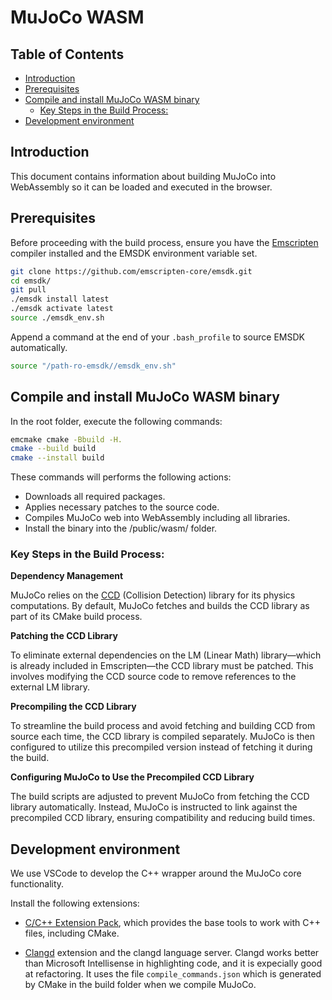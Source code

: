 # MuJoCo WASM <!-- omit from toc -->

## Table of Contents <!-- omit from toc -->

- [Introduction](#introduction)
- [Prerequisites](#prerequisites)
- [Compile and install MuJoCo WASM binary](#compile-and-install-mujoco-wasm-binary)
  - [Key Steps in the Build Process:](#key-steps-in-the-build-process)
- [Development environment](#development-environment)
  
## Introduction

This document contains information about building MuJoCo into WebAssembly so it can be loaded and executed in the browser.

## Prerequisites

Before proceeding with the build process, ensure you have the [Emscripten](https://emscripten.org/index.html) compiler installed and the EMSDK environment variable set.

```bash
git clone https://github.com/emscripten-core/emsdk.git
cd emsdk/
git pull
./emsdk install latest
./emsdk activate latest
source ./emsdk_env.sh
```

Append a command at the end of your `.bash_profile` to source EMSDK automatically.

```bash
source "/path-ro-emsdk//emsdk_env.sh"
```

## Compile and install MuJoCo WASM binary

In the root folder, execute the following commands:

```bash
emcmake cmake -Bbuild -H.
cmake --build build
cmake --install build
```

These commands will performs the following actions:

- Downloads all required packages.
- Applies necessary patches to the source code.
- Compiles MuJoCo web into WebAssembly including all libraries.
- Install the binary into the /public/wasm/ folder.

### Key Steps in the Build Process:

**Dependency Management**

MuJoCo relies on the [CCD](https://github.com/danfis/libccd) (Collision Detection) library for its physics computations. By default, MuJoCo fetches and builds the CCD library as part of its CMake build process.

**Patching the CCD Library**

To eliminate external dependencies on the LM (Linear Math) library—which is already included in Emscripten—the CCD library must be patched. This involves modifying the CCD source code to remove references to the external LM library.

**Precompiling the CCD Library**

To streamline the build process and avoid fetching and building CCD from source each time, the CCD library is compiled separately. MuJoCo is then configured to utilize this precompiled version instead of fetching it during the build.

**Configuring MuJoCo to Use the Precompiled CCD Library**

The build scripts are adjusted to prevent MuJoCo from fetching the CCD library automatically. Instead, MuJoCo is instructed to link against the precompiled CCD library, ensuring compatibility and reducing build times.

## Development environment

We use VSCode to develop the C++ wrapper around the MuJoCo core functionality.

Install the following extensions:

- [C/C++ Extension Pack](https://marketplace.visualstudio.com/items?itemName=ms-vscode.cpptools-extension-pack), which provides the base tools to work with C++ files, including CMake.

- [Clangd](https://marketplace.visualstudio.com/items?itemName=llvm-vs-code-extensions.vscode-clangd) extension and the clangd language server. Clangd works better than Microsoft Intellisense in highlighting code, and it is expecially good at refactoring. It uses the file `compile_commands.json` which is generated by CMake in the build folder when we compile MuJoCo.


